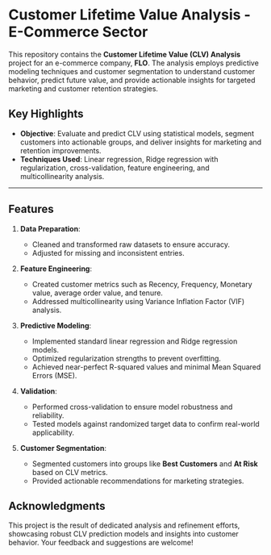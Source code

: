 # Customer Lifetime Value Analysis - E-Commerce Sector

This repository contains the **Customer Lifetime Value (CLV) Analysis** project for an e-commerce company, **FLO**. The analysis employs predictive modeling techniques and customer segmentation to understand customer behavior, predict future value, and provide actionable insights for targeted marketing and customer retention strategies.

## Key Highlights
- **Objective**: Evaluate and predict CLV using statistical models, segment customers into actionable groups, and deliver insights for marketing and retention improvements.
- **Techniques Used**: Linear regression, Ridge regression with regularization, cross-validation, feature engineering, and multicollinearity analysis.

---

## Features
1. **Data Preparation**:
   - Cleaned and transformed raw datasets to ensure accuracy.
   - Adjusted for missing and inconsistent entries.

2. **Feature Engineering**:
   - Created customer metrics such as Recency, Frequency, Monetary value, average order value, and tenure.
   - Addressed multicollinearity using Variance Inflation Factor (VIF) analysis.

3. **Predictive Modeling**:
   - Implemented standard linear regression and Ridge regression models.
   - Optimized regularization strengths to prevent overfitting.
   - Achieved near-perfect R-squared values and minimal Mean Squared Errors (MSE).

4. **Validation**:
   - Performed cross-validation to ensure model robustness and reliability.
   - Tested models against randomized target data to confirm real-world applicability.

5. **Customer Segmentation**:
   - Segmented customers into groups like **Best Customers** and **At Risk** based on CLV metrics.
   - Provided actionable recommendations for marketing strategies.

## Acknowledgments
This project is the result of dedicated analysis and refinement efforts, showcasing robust CLV prediction models and insights into customer behavior. Your feedback and suggestions are welcome!
